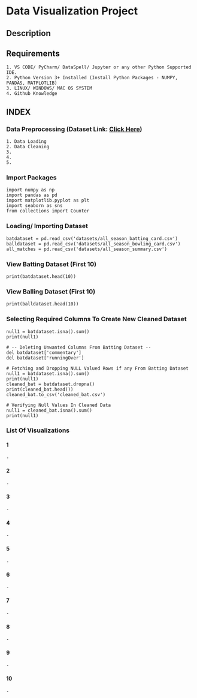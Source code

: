 #  Data Visualization Project
## **Description**
	

## **Requirements**
	1. VS CODE/ PyCharm/ DataSpell/ Jupyter or any other Python Supported IDE.
	2. Python Version 3+ Installed (Install Python Packages - NUMPY, PANDAS, MATPLOTLIB)
	3. LINUX/ WINDOWS/ MAC OS SYSTEM
	4. Github Knowledge

## **INDEX**
### Data Preprocessing (Dataset Link: <a href="https://www.kaggle.com/datasets/rajsengo/indian-premier-league-ipl-all-seasons">Click Here</a>)
    1. Data Loading
    2. Data Cleaning
    3. 
    4. 
    5. 

### Import Packages
    import numpy as np
    import pandas as pd
    import matplotlib.pyplot as plt
    import seaborn as sns
    from collections import Counter

### Loading/ Importing Dataset
    batdataset = pd.read_csv('datasets/all_season_batting_card.csv')
    balldataset = pd.read_csv('datasets/all_season_bowling_card.csv')
    all_matches = pd.read_csv('datasets/all_season_summary.csv')

### View Batting Dataset (First 10)
    print(batdataset.head(10))

### View Balling Dataset (First 10)
    print(balldataset.head(10))

### Selecting Required Columns To Create New Cleaned Dataset
    null1 = batdataset.isna().sum()
    print(null1)

    # -- Deleting Unwanted Columns From Batting Dataset --
    del batdataset['commentary']
    del batdataset['runningOver']

    # Fetching and Dropping NULL Valued Rows if any From Batting Dataset
    null1 = batdataset.isna().sum()
    print(null1)
    cleaned_bat = batdataset.dropna()
    print(cleaned_bat.head())
    cleaned_bat.to_csv('cleaned_bat.csv')

    # Verifying Null Values In Cleaned Data
    null1 = cleaned_bat.isna().sum()
    print(null1)
### 

### 

### 


### List Of Visualizations
#### 1
    -
#### 2
    -
#### 3
    - 
#### 4
    -
#### 5
    -
#### 6
    -
#### 7
    -
#### 8
    -
#### 9
    -
#### 10
    -
